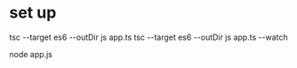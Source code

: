 # set up

tsc --target es6 --outDir js app.ts
tsc --target es6 --outDir js app.ts --watch

node app.js


